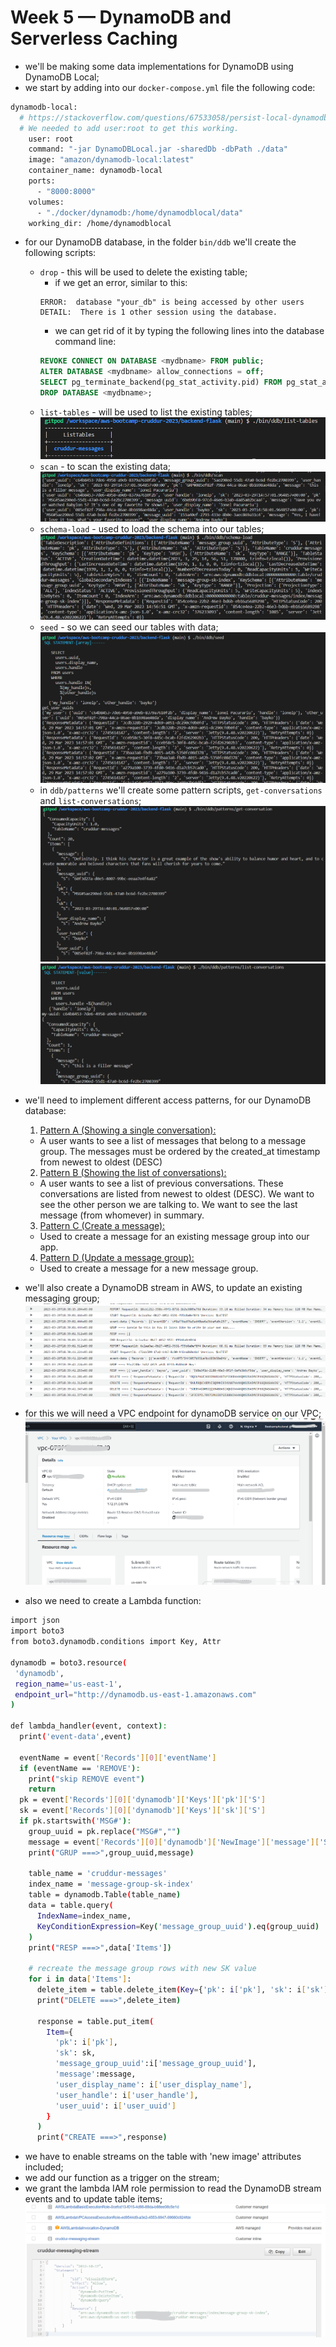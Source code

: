 # Week 5 — DynamoDB and Serverless Caching
- we'll be making some data implementations for DynamoDB using DynamoDB Local;
- we start by adding into our `docker-compose.yml` file the following code:
```bash
dynamodb-local:
  # https://stackoverflow.com/questions/67533058/persist-local-dynamodb-data-in-volumes-lack-permission-unable-to-open-databa
  # We needed to add user:root to get this working.
    user: root
    command: "-jar DynamoDBLocal.jar -sharedDb -dbPath ./data"
    image: "amazon/dynamodb-local:latest"
    container_name: dynamodb-local
    ports:
      - "8000:8000"
    volumes:
      - "./docker/dynamodb:/home/dynamodblocal/data"
    working_dir: /home/dynamodblocal
```
- for our DynamoDB database, in the folder `bin/ddb` we'll create the following scripts:
    - `drop` - this will be used to delete the existing table;
      * if we get an error, similar to this:
      ```log
      ERROR:  database "your_db" is being accessed by other users
      DETAIL:  There is 1 other session using the database.
      ```
      * we can get rid of it by typing the following lines into the database command line:
      ```sql
      REVOKE CONNECT ON DATABASE <mydbname> FROM public;
      ALTER DATABASE <mydbname> allow_connections = off;
      SELECT pg_terminate_backend(pg_stat_activity.pid) FROM pg_stat_activity WHERE pg_stat_activity.datname = '<mydbname>';
      DROP DATABASE <mydbname>;
      ```
    - `list-tables` - will be used to list the existing tables;
![Alt text](../_docs/w05/list-tables.png)
    - `scan` - to scan the existing data;
![Alt text](../_docs/w05/scan.png)
    - `schema-load` - used to load the schema into our tables;
![Alt text](../_docs/w05/schema-load.png)
    - `seed` - so we can seed our tables with data;
![Alt text](../_docs/w05/seed.png)
    - in `ddb/patterns` we'll create some pattern scripts, `get-conversations` and `list-conversations`;
![Alt text](../_docs/w05/get-conversation.png)
![Alt text](../_docs/w05/list-conversations.png)

- we'll need to implement different access patterns, for our DynamoDB database:
  1. <u>Pattern A (Showing a single conversation):</u>
  - A user wants to see a list of messages that belong to a message group. The messages must be ordered by the created_at timestamp from newest to oldest (DESC)
  2. <u>Pattern B (Showing the list of conversations):</u>
  - A user wants to see a list of previous conversations. These conversations are listed from newest to oldest (DESC). We want to see the other person we are talking to. We want to see the last message (from whomever) in summary.
  3. <u>Pattern C (Create a message):</u>
  - Used to create a message for an existing message group into our app.
  4. <u>Pattern D (Update a message group):</u>
  - Used to create a message for a new message group.

- we'll also create a DynamoDB stream in AWS, to update an existing messaging group;
![Alt text](../_docs/w05/ddb-stream.png)
- for this we will need a VPC endpoint for dynamoDB service on our VPC;
![Alt text](../_docs/w05/VPC%20route.png)
- also we need to create a Lambda function:

```bash
import json
import boto3
from boto3.dynamodb.conditions import Key, Attr

dynamodb = boto3.resource(
 'dynamodb',
 region_name='us-east-1',
 endpoint_url="http://dynamodb.us-east-1.amazonaws.com"
)

def lambda_handler(event, context):
  print('event-data',event)

  eventName = event['Records'][0]['eventName']
  if (eventName == 'REMOVE'):
    print("skip REMOVE event")
    return
  pk = event['Records'][0]['dynamodb']['Keys']['pk']['S']
  sk = event['Records'][0]['dynamodb']['Keys']['sk']['S']
  if pk.startswith('MSG#'):
    group_uuid = pk.replace("MSG#","")
    message = event['Records'][0]['dynamodb']['NewImage']['message']['S']
    print("GRUP ===>",group_uuid,message)
    
    table_name = 'cruddur-messages'
    index_name = 'message-group-sk-index'
    table = dynamodb.Table(table_name)
    data = table.query(
      IndexName=index_name,
      KeyConditionExpression=Key('message_group_uuid').eq(group_uuid)
    )
    print("RESP ===>",data['Items'])
    
    # recreate the message group rows with new SK value
    for i in data['Items']:
      delete_item = table.delete_item(Key={'pk': i['pk'], 'sk': i['sk']})
      print("DELETE ===>",delete_item)
      
      response = table.put_item(
        Item={
          'pk': i['pk'],
          'sk': sk,
          'message_group_uuid':i['message_group_uuid'],
          'message':message,
          'user_display_name': i['user_display_name'],
          'user_handle': i['user_handle'],
          'user_uuid': i['user_uuid']
        }
      )
      print("CREATE ===>",response)
```
- we have to enable streams on the table with 'new image' attributes included;
- we add our function as a trigger on the stream;
- we grant the lambda IAM role permission to read the DynamoDB stream events and to update table items;
![Alt text](../_docs/w05/IAM%20role.png)
